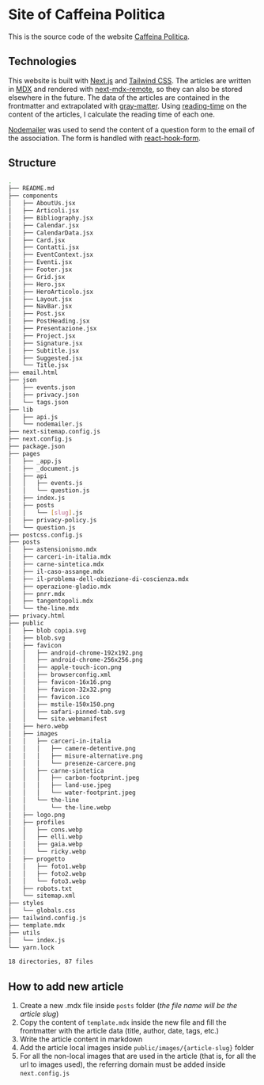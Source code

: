 # Site of Caffeina Politica

This is the source code of the website [Caffeina Politica](http://caffeinapolitica.netlify.app).

## Technologies

This website is built with [Next.js](https://nextjs.org/) and [Tailwind CSS](https://tailwindcss.com/). The articles are written in [MDX](https://mdxjs.com/) and rendered with [next-mdx-remote](https://www.npmjs.com/package/next-mdx-remote), so they can also be stored elsewhere in the future. The data of the articles are contained in the frontmatter and extrapolated with [gray-matter](https://github.com/jonschlinkert/gray-matter). Using [reading-time](https://www.npmjs.com/package/reading-time) on the content of the articles, I calculate the reading time of each one.

[Nodemailer](https://nodemailer.com/) was used to send the content of a question form to the email of the association. The form is handled with [react-hook-form](https://www.react-hook-form.com/).

## Structure

``` bash
.
├── README.md
├── components
│   ├── AboutUs.jsx
│   ├── Articoli.jsx
│   ├── Bibliography.jsx
│   ├── Calendar.jsx
│   ├── CalendarData.jsx
│   ├── Card.jsx
│   ├── Contatti.jsx
│   ├── EventContext.jsx
│   ├── Eventi.jsx
│   ├── Footer.jsx
│   ├── Grid.jsx
│   ├── Hero.jsx
│   ├── HeroArticolo.jsx
│   ├── Layout.jsx
│   ├── NavBar.jsx
│   ├── Post.jsx
│   ├── PostHeading.jsx
│   ├── Presentazione.jsx
│   ├── Project.jsx
│   ├── Signature.jsx
│   ├── Subtitle.jsx
│   ├── Suggested.jsx
│   └── Title.jsx
├── email.html
├── json
│   ├── events.json
│   ├── privacy.json
│   └── tags.json
├── lib
│   ├── api.js
│   └── nodemailer.js
├── next-sitemap.config.js
├── next.config.js
├── package.json
├── pages
│   ├── _app.js
│   ├── _document.js
│   ├── api
│   │   ├── events.js
│   │   └── question.js
│   ├── index.js
│   ├── posts
│   │   └── [slug].js
│   ├── privacy-policy.js
│   └── question.js
├── postcss.config.js
├── posts
│   ├── astensionismo.mdx
│   ├── carceri-in-italia.mdx
│   ├── carne-sintetica.mdx
│   ├── il-caso-assange.mdx
│   ├── il-problema-dell-obiezione-di-coscienza.mdx
│   ├── operazione-gladio.mdx
│   ├── pnrr.mdx
│   ├── tangentopoli.mdx
│   └── the-line.mdx
├── privacy.html
├── public
│   ├── blob copia.svg
│   ├── blob.svg
│   ├── favicon
│   │   ├── android-chrome-192x192.png
│   │   ├── android-chrome-256x256.png
│   │   ├── apple-touch-icon.png
│   │   ├── browserconfig.xml
│   │   ├── favicon-16x16.png
│   │   ├── favicon-32x32.png
│   │   ├── favicon.ico
│   │   ├── mstile-150x150.png
│   │   ├── safari-pinned-tab.svg
│   │   └── site.webmanifest
│   ├── hero.webp
│   ├── images
│   │   ├── carceri-in-italia
│   │   │   ├── camere-detentive.png
│   │   │   ├── misure-alternative.png
│   │   │   └── presenze-carcere.png
│   │   ├── carne-sintetica
│   │   │   ├── carbon-footprint.jpeg
│   │   │   ├── land-use.jpeg
│   │   │   └── water-footprint.jpeg
│   │   └── the-line
│   │       └── the-line.webp
│   ├── logo.png
│   ├── profiles
│   │   ├── cons.webp
│   │   ├── elli.webp
│   │   ├── gaia.webp
│   │   └── ricky.webp
│   ├── progetto
│   │   ├── foto1.webp
│   │   ├── foto2.webp
│   │   └── foto3.webp
│   ├── robots.txt
│   └── sitemap.xml
├── styles
│   └── globals.css
├── tailwind.config.js
├── template.mdx
├── utils
│   └── index.js
└── yarn.lock

18 directories, 87 files
```


## How to add new article
1. Create a new .mdx file inside ```posts``` folder (_the file name will be the article slug_)
2. Copy the content of ```template.mdx``` inside the new file and fill the frontmatter with the article data (title, author, date, tags, etc.)
3. Write the article content in markdown
4. Add the article local images inside ```public/images/{article-slug}``` folder
5. For all the non-local images that are used in the article (that is, for all the url to images used), the referring domain must be added inside ```next.config.js```